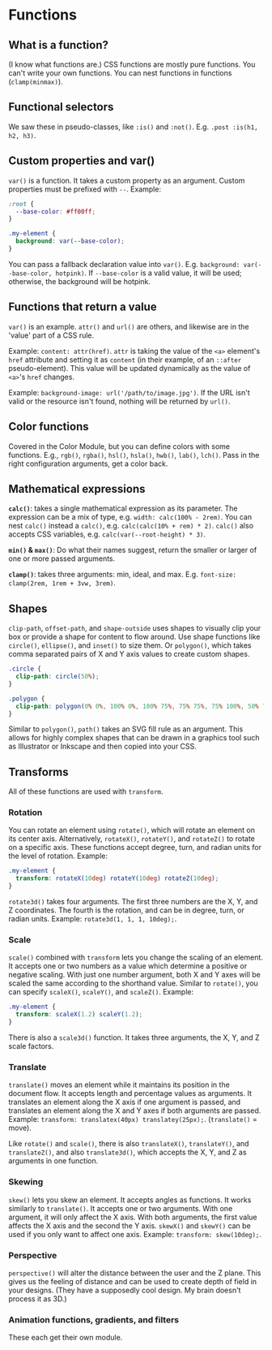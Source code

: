 # Functions

## What is a function?

(I know what functions are.) CSS functions are mostly pure functions. You can't write your own functions. You can nest functions in functions (`clamp(minmax)`).

## Functional selectors

We saw these in pseudo-classes, like `:is()` and `:not()`. E.g. `.post :is(h1, h2, h3)`.

## Custom properties and var()

`var()` is a function. It takes a custom property as an argument. Custom properties must be prefixed with `--`. Example:

```CSS
:root {
  --base-color: #ff00ff;
}

.my-element {
  background: var(--base-color);
}
```

You can pass a fallback declaration value into `var()`. E.g. `background: var(--base-color, hotpink)`. If `--base-color` is a valid value, it will be used; otherwise, the background will be hotpink.

## Functions that return a value

`var()` is an example. `attr()` and `url()` are others, and likewise are in the 'value' part of a CSS rule.

Example: `content: attr(href)`. `attr` is taking the value of the `<a>` element's `href` attribute and setting it as `content` (in their example, of an `::after` pseudo-element). This value will be updated dynamically as the value of `<a>`'s `href` changes.

Example: `background-image: url('/path/to/image.jpg')`. If the URL isn't valid or the resource isn't found, nothing will be returned by `url()`.

## Color functions

Covered in the Color Module, but you can define colors with some functions. E.g., `rgb()`, `rgba()`, `hsl()`, `hsla()`, `hwb()`, `lab()`, `lch()`. Pass in the right configuration arguments, get a color back.

## Mathematical expressions

**`calc()`**: takes a single mathematical expression as its parameter. The expression can be a mix of type, e.g. `width: calc(100% - 2rem)`. You can nest `calc()` instead a `calc()`, e.g. `calc(calc(10% + rem) * 2)`. `calc()` also accepts CSS variables, e.g. `calc(var(--root-height) * 3)`.

**`min()` & `max()`**: Do what their names suggest, return the smaller or larger of one or more passed arguments.

**`clamp()`**: takes three arguments: min, ideal, and max. E.g. `font-size: clamp(2rem, 1rem + 3vw, 3rem)`.

## Shapes

`clip-path`, `offset-path`, and `shape-outside` uses shapes to visually clip your box or provide a shape for content to flow around. Use shape functions like `circle()`, `ellipse()`, and `inset()` to size them. Or `polygon()`, which takes comma separated pairs of X and Y axis values to create custom shapes.

```CSS
.circle {
  clip-path: circle(50%);
}

.polygon {
  clip-path: polygon(0% 0%, 100% 0%, 100% 75%, 75% 75%, 75% 100%, 50% 75%, 0% 75%);
}
```

Similar to `polygon()`, `path()` takes an SVG fill rule as an argument. This allows for highly complex shapes that can be drawn in a graphics tool such as Illustrator or Inkscape and then copied into your CSS.

## Transforms

All of these functions are used with `transform`.

### Rotation

You can rotate an element using `rotate()`, which will rotate an element on its center axis. Alternatively, `rotateX()`, `rotateY()`, and `rotateZ()` to rotate on a specific axis. These functions accept degree, turn, and radian units for the level of rotation. Example:

```CSS
.my-element {
  transform: rotateX(10deg) rotateY(10deg) rotateZ(10deg);
}
```

`rotate3d()` takes four arguments. The first three numbers are the X, Y, and Z coordinates. The fourth is the rotation, and can be in degree, turn, or radian units. Example: `rotate3d(1, 1, 1, 10deg);`.

### Scale

`scale()` combined with `transform` lets you change the scaling of an element. It accepts one or two numbers as a value which determine a positive or negative scaling. With just one number argument, both X and Y axes will be scaled the same according to the shorthand value. Similar to `rotate()`, you can specify `scaleX()`, `scaleY()`, and `scaleZ()`. Example:

```CSS
.my-element {
  transform: scaleX(1.2) scaleY(1.2);
}
```

There is also a `scale3d()` function. It takes three arguments, the X, Y, and Z scale factors.

### Translate

`translate()` moves an element while it maintains its position in the document flow. It accepts length and percentage values as arguments. It translates an element along the X axis if one argument is passed, and translates an element along the X and Y axes if both arguments are passed. Example: `transform: translatex(40px) translatey(25px);`. (`translate()` = move).

Like `rotate()` and `scale()`, there is also `translateX()`, `translateY()`, and `translateZ()`, and also `translate3d()`, which accepts the X, Y, and Z as arguments in one function.

### Skewing

`skew()` lets you skew an element. It accepts angles as functions. It works similarly to `translate()`. It accepts one or two arguments. With one argument, it will only affect the X axis. With both arguments, the first value affects the X axis and the second the Y axis. `skewX()` and `skewY()` can be used if you only want to affect one axis. Example: `transform: skew(10deg);`.

### Perspective

`perspective()` will alter the distance between the user and the Z plane. This gives us the feeling of distance and can be used to create depth of field in your designs. (They have a supposedly cool design. My brain doesn't process it as 3D.)

### Animation functions, gradients, and filters

These each get their own module.
